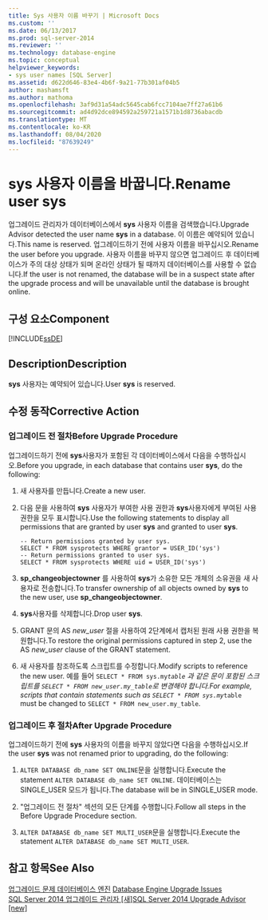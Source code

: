 ```yaml
---
title: Sys 사용자 이름 바꾸기 | Microsoft Docs
ms.custom: ''
ms.date: 06/13/2017
ms.prod: sql-server-2014
ms.reviewer: ''
ms.technology: database-engine
ms.topic: conceptual
helpviewer_keywords:
- sys user names [SQL Server]
ms.assetid: d622d646-83e4-4b6f-9a21-77b301af04b5
author: mashamsft
ms.author: mathoma
ms.openlocfilehash: 3af9d31a54adc5645cab6fcc7104ae7ff27a61b6
ms.sourcegitcommit: ad4d92dce894592a259721a1571b1d8736abacdb
ms.translationtype: MT
ms.contentlocale: ko-KR
ms.lasthandoff: 08/04/2020
ms.locfileid: "87639249"
---
```

# <a name="rename-user-sys"></a><span data-ttu-id="5d632-102">sys 사용자 이름을 바꿉니다.</span><span class="sxs-lookup"><span data-stu-id="5d632-102">Rename user sys</span></span>
  <span data-ttu-id="5d632-103">업그레이드 관리자가 데이터베이스에서 **sys** 사용자 이름을 검색했습니다.</span><span class="sxs-lookup"><span data-stu-id="5d632-103">Upgrade Advisor detected the user name **sys** in a database.</span></span> <span data-ttu-id="5d632-104">이 이름은 예약되어 있습니다.</span><span class="sxs-lookup"><span data-stu-id="5d632-104">This name is reserved.</span></span> <span data-ttu-id="5d632-105">업그레이드하기 전에 사용자 이름을 바꾸십시오.</span><span class="sxs-lookup"><span data-stu-id="5d632-105">Rename the user before you upgrade.</span></span> <span data-ttu-id="5d632-106">사용자 이름을 바꾸지 않으면 업그레이드 후 데이터베이스가 주의 대상 상태가 되며 온라인 상태가 될 때까지 데이터베이스를 사용할 수 없습니다.</span><span class="sxs-lookup"><span data-stu-id="5d632-106">If the user is not renamed, the database will be in a suspect state after the upgrade process and will be unavailable until the database is brought online.</span></span>  
  
## <a name="component"></a><span data-ttu-id="5d632-107">구성 요소</span><span class="sxs-lookup"><span data-stu-id="5d632-107">Component</span></span>  
 [!INCLUDE[ssDE](../../includes/ssde-md.md)]  
  
## <a name="description"></a><span data-ttu-id="5d632-108">Description</span><span class="sxs-lookup"><span data-stu-id="5d632-108">Description</span></span>  
 <span data-ttu-id="5d632-109">**sys** 사용자는 예약되어 있습니다.</span><span class="sxs-lookup"><span data-stu-id="5d632-109">User **sys** is reserved.</span></span>  
  
## <a name="corrective-action"></a><span data-ttu-id="5d632-110">수정 동작</span><span class="sxs-lookup"><span data-stu-id="5d632-110">Corrective Action</span></span>  
  
### <a name="before-upgrade-procedure"></a><span data-ttu-id="5d632-111">업그레이드 전 절차</span><span class="sxs-lookup"><span data-stu-id="5d632-111">Before Upgrade Procedure</span></span>  
 <span data-ttu-id="5d632-112">업그레이드하기 전에 **sys**사용자가 포함된 각 데이터베이스에서 다음을 수행하십시오.</span><span class="sxs-lookup"><span data-stu-id="5d632-112">Before you upgrade, in each database that contains user **sys**, do the following:</span></span>  
  
1.  <span data-ttu-id="5d632-113">새 사용자를 만듭니다.</span><span class="sxs-lookup"><span data-stu-id="5d632-113">Create a new user.</span></span>  
  
2.  <span data-ttu-id="5d632-114">다음 문을 사용하여 **sys** 사용자가 부여한 사용 권한과 **sys**사용자에게 부여된 사용 권한을 모두 표시합니다.</span><span class="sxs-lookup"><span data-stu-id="5d632-114">Use the following statements to display all permissions that are granted by user **sys** and granted to user **sys**.</span></span>  
  
    ```  
    -- Return permissions granted by user sys.  
    SELECT * FROM sysprotects WHERE grantor = USER_ID('sys')  
    -- Return permissions granted to user sys.  
    SELECT * FROM sysprotects WHERE uid = USER_ID('sys')  
    ```  
  
3.  <span data-ttu-id="5d632-115">**sp_changeobjectowner** 를 사용하여 **sys**가 소유한 모든 개체의 소유권을 새 사용자로 전송합니다.</span><span class="sxs-lookup"><span data-stu-id="5d632-115">To transfer ownership of all objects owned by **sys** to the new user, use **sp_changeobjectowner**.</span></span>  
  
4.  <span data-ttu-id="5d632-116">**sys**사용자를 삭제합니다.</span><span class="sxs-lookup"><span data-stu-id="5d632-116">Drop user **sys**.</span></span>  
  
5.  <span data-ttu-id="5d632-117">GRANT 문의 AS *new_user* 절을 사용하여 2단계에서 캡처된 원래 사용 권한을 복원합니다.</span><span class="sxs-lookup"><span data-stu-id="5d632-117">To restore the original permissions captured in step 2, use the AS *new_user* clause of the GRANT statement.</span></span>  
  
6.  <span data-ttu-id="5d632-118">새 사용자를 참조하도록 스크립트를 수정합니다.</span><span class="sxs-lookup"><span data-stu-id="5d632-118">Modify scripts to reference the new user.</span></span> <span data-ttu-id="5d632-119">예를 들어 `SELECT * FROM sys.my`_`table` 과 같은 문이 포함된 스크립트를 `SELECT * FROM new_user.my_table`로 변경해야 합니다.</span><span class="sxs-lookup"><span data-stu-id="5d632-119">For example, scripts that contain statements such as `SELECT * FROM sys.my`_`table` must be changed to `SELECT * FROM new_user.my_table`.</span></span>  
  
### <a name="after-upgrade-procedure"></a><span data-ttu-id="5d632-120">업그레이드 후 절차</span><span class="sxs-lookup"><span data-stu-id="5d632-120">After Upgrade Procedure</span></span>  
 <span data-ttu-id="5d632-121">업그레이드하기 전에 **sys** 사용자의 이름을 바꾸지 않았다면 다음을 수행하십시오.</span><span class="sxs-lookup"><span data-stu-id="5d632-121">If the user **sys** was not renamed prior to upgrading, do the following:</span></span>  
  
1.  <span data-ttu-id="5d632-122">`ALTER DATABASE db_name SET ONLINE`문을 실행합니다.</span><span class="sxs-lookup"><span data-stu-id="5d632-122">Execute the statement `ALTER DATABASE db_name SET ONLINE`.</span></span> <span data-ttu-id="5d632-123">데이터베이스는 SINGLE_USER 모드가 됩니다.</span><span class="sxs-lookup"><span data-stu-id="5d632-123">The database will be in SINGLE_USER mode.</span></span>  
  
2.  <span data-ttu-id="5d632-124">"업그레이드 전 절차" 섹션의 모든 단계를 수행합니다.</span><span class="sxs-lookup"><span data-stu-id="5d632-124">Follow all steps in the Before Upgrade Procedure section.</span></span>  
  
3.  <span data-ttu-id="5d632-125">`ALTER DATABASE db_name SET MULTI_USER`문을 실행합니다.</span><span class="sxs-lookup"><span data-stu-id="5d632-125">Execute the statement `ALTER DATABASE db_name SET MULTI_USER`.</span></span>  
  
## <a name="see-also"></a><span data-ttu-id="5d632-126">참고 항목</span><span class="sxs-lookup"><span data-stu-id="5d632-126">See Also</span></span>  
 <span data-ttu-id="5d632-127">[업그레이드 문제 데이터베이스 엔진](../../../2014/sql-server/install/database-engine-upgrade-issues.md) </span><span class="sxs-lookup"><span data-stu-id="5d632-127">[Database Engine Upgrade Issues](../../../2014/sql-server/install/database-engine-upgrade-issues.md) </span></span>  
 [<span data-ttu-id="5d632-128">SQL Server 2014 업그레이드 관리자 &#91;새&#93;</span><span class="sxs-lookup"><span data-stu-id="5d632-128">SQL Server 2014 Upgrade Advisor &#91;new&#93;</span></span>](sql-server-2014-upgrade-advisor.md)  
  
  
